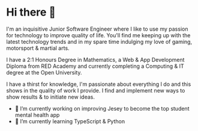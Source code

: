 # Hi there 👋

I'm an inquisitive Junior Software Engineer where I like to use my passion for technology to improve quality of life. You'll find me keeping up with the latest technology trends and in my spare time indulging my love of gaming, motorsport & martial arts.

I have a 2:1 Honours Degree in Mathematics, a Web & App Development Diploma from RED Academy and currently completing a Computing & IT degree at the Open University.

I have a thirst for knowledge, I'm passionate about everything I do and this shows in the quality of work I provide. I find and implement new ways to show results & to initiate new ideas.

- 🔭 I’m currently working on improving Jesey to become the top student mental health app
- 🌱 I’m currently learning TypeScript & Python
